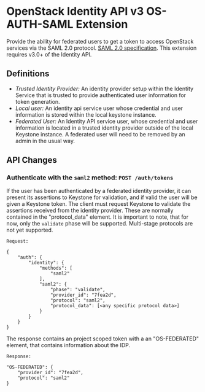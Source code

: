 OpenStack Identity API v3 OS-AUTH-SAML Extension
================================================

Provide the ability for federated users to get a token to access OpenStack
services via the SAML 2.0 protocol. [SAML 2.0 specification](https://www.oasis-open.org/committees/download.php/11511/sstc-saml-tech-overview-2.0-draft-03.pdf).
This extension requires v3.0+ of the Identity API.

Definitions
-----------

- *Trusted Identity Provider:* An identity provider setup within the
  Identity Service that is trusted to provide authenticated user information
  for token generation.
- *Local user:* An identity api service user whose credential and user
  information is stored within the local keystone instance.
- *Federated User:* An Identity API service user, whose credential and user
  information is located in a trusted identity provider outside of the local
  Keystone instance. A federated user will need to be removed by an admin
  in the usual way.

API Changes
-----------

### Authenticate with the `saml2` method: `POST /auth/tokens`

If the user has been authenticated by a federated identity provider, it can
present its assertions to Keystone for validation, and if valid the user will
be given a Keystone token. The client must request Keystone to validate the
assertions received from the identity provider. These are normally contained
in the "protocol_data" element.
It is important to note, that for now, only the `validate` phase will be
supported. Multi-stage protocols are not yet supported.

    Request:

    {
        "auth": {
            "identity": {
                "methods": [
                    "saml2"
                ],
                "saml2": {
                    "phase": "validate",
                    "provider_id": "7fea2d",
                    "protocol": "saml2",
                    "protocol_data": [<any specific protocol data>]
                }
            }
        }
    }

The response contains an project scoped token with a an "OS-FEDERATED"
element, that contains information about the IDP.

    Response:

    "OS-FEDERATED": {
        "provider_id": "7fea2d",
        "protocol": "saml2"
    }
